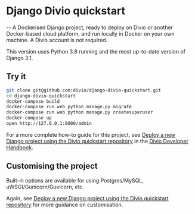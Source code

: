 # Django Divio quickstart
--
A Dockerised Django project, ready to deploy on Divio or another Docker-based cloud platform, and run
locally in Docker on your own machine. A Divio account is not required.

This version uses Python 3.8 running and the most up-to-date version of Django 3.1.

## Try it

```bash
git clone git@github.com:divio/django-divio-quickstart.git
cd django-divio-quickstart
docker-compose build
docker-compose run web python manage.py migrate
docker-compose run web python manage.py createsuperuser
docker-compose up
open http://127.0.0.1:8000/admin
```

For a more complete how-to guide for this project, see [Deploy a new Django project using the Divio quickstart
repository](https://docs.divio.com/en/latest/how-to/django-deploy-quickstart/) in the [Divio Developer
Handbook](https://docs.divio.com).


## Customising the project

Built-in options are available for using Postgres/MySQL, uWSGI/Gunicorn/Guvicorn, etc.

Again, see [Deploy a new Django project using the Divio quickstart
repository](https://docs.divio.com/en/latest/how-to/django-deploy-quickstart/) for more guidance on customisation.
